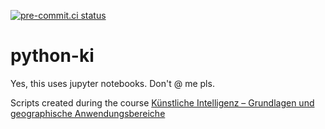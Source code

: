 [![pre-commit.ci status](https://results.pre-commit.ci/badge/github/theendlessriver13/python-ki/master.svg)](https://results.pre-commit.ci/latest/github/theendlessriver13/python-ki/master)
# python-ki

Yes, this uses jupyter notebooks. Don't @ me pls.

Scripts created during the course [Künstliche Intelligenz – Grundlagen und geographische Anwendungsbereiche](http://www.geographie.ruhr-uni-bochum.de/studium/modulfuehrer/wahlbereich-master/#c10272)
